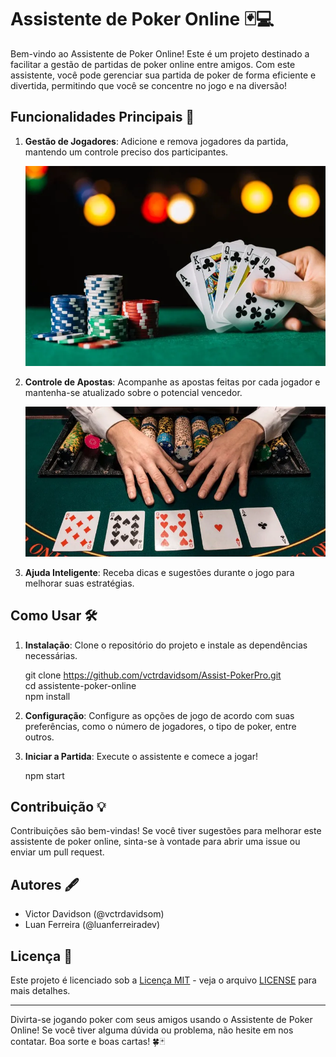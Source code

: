 # Assistente de Poker Online 🃏💻

Bem-vindo ao Assistente de Poker Online! Este é um projeto destinado a facilitar a gestão de partidas de poker online entre amigos. Com este assistente, você pode gerenciar sua partida de poker de forma eficiente e divertida, permitindo que você se concentre no jogo e na diversão!

## Funcionalidades Principais 🚀

1. **Gestão de Jogadores**: Adicione e remova jogadores da partida, mantendo um controle preciso dos participantes.
   
   ![Gestão de Jogadores](img/jogar-poker.webp)

2. **Controle de Apostas**: Acompanhe as apostas feitas por cada jogador e mantenha-se atualizado sobre o potencial vencedor.

   ![Controle de Apostas](img/poker-mano.webp)

3. **Ajuda Inteligente**: Receba dicas e sugestões durante o jogo para melhorar suas estratégias.

## Como Usar 🛠️

1. **Instalação**: Clone o repositório do projeto e instale as dependências necessárias.
   
      git clone https://github.com/vctrdavidsom/Assist-PokerPro.git <br>
      cd assistente-poker-online<br>
      npm install

2. **Configuração**: Configure as opções de jogo de acordo com suas preferências, como o número de jogadores, o tipo de poker, entre outros.
3. **Iniciar a Partida**: Execute o assistente e comece a jogar!

   npm start


## Contribuição 💡

Contribuições são bem-vindas! Se você tiver sugestões para melhorar este assistente de poker online, sinta-se à vontade para abrir uma issue ou enviar um pull request.

## Autores 🖋️

- Victor Davidson (@vctrdavidsom)
- Luan Ferreira (@luanferreiradev)

## Licença 📝

Este projeto é licenciado sob a [Licença MIT](https://opensource.org/licenses/MIT) - veja o arquivo [LICENSE](LICENSE) para mais detalhes.

---

Divirta-se jogando poker com seus amigos usando o Assistente de Poker Online! Se você tiver alguma dúvida ou problema, não hesite em nos contatar. Boa sorte e boas cartas! 🍀🃏
